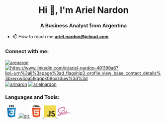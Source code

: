 <h1 align="center">Hi 👋, I'm Ariel Nardon</h1>
<h3 align="center">A Business Analyst from Argentina</h3>

- 📫 How to reach me **ariel.nardon@icloud.com**

<h3 align="left">Connect with me:</h3>
<p align="left">
<a href="https://twitter.com/arinardon" target="blank"><img align="center" src="https://raw.githubusercontent.com/rahuldkjain/github-profile-readme-generator/master/src/images/icons/Social/twitter.svg" alt="arenaron" height="30" width="40" /></a>
<a href="https://www.linkedin.com/in/ariel-nardon-491199a6" target="blank"><img align="center" src="https://raw.githubusercontent.com/rahuldkjain/github-profile-readme-generator/master/src/images/icons/Social/linked-in-alt.svg" alt="https://www.linkedin.com/in/ariel-nardon-491199a6?lipi=urn%3ali%3apage%3ad_flagship3_profile_view_base_contact_details%3bxwxw4oa5tkgqpk09oxzduw%3d%3d" height="30" width="40" /></a>
<a href="https://instagram.com/arinardon" target="blank"><img align="center" src="https://raw.githubusercontent.com/rahuldkjain/github-profile-readme-generator/master/src/images/icons/Social/instagram.svg" alt="arinaron" height="30" width="40" /></a>
<a href="https://www.youtube.com/c/arielnardon" target="blank"><img align="center" src="https://raw.githubusercontent.com/rahuldkjain/github-profile-readme-generator/master/src/images/icons/Social/youtube.svg" alt="arielnardon" height="30" width="40" /></a>
</p>

<h3 align="left">Languages and Tools:</h3>
<p align="left"> <a href="https://www.w3schools.com/css/" target="_blank"> <img src="https://raw.githubusercontent.com/devicons/devicon/master/icons/css3/css3-original-wordmark.svg" alt="css3" width="40" height="40"/> </a> <a href="https://git-scm.com/" target="_blank"> <img src="https://www.vectorlogo.zone/logos/git-scm/git-scm-icon.svg" alt="git" width="40" height="40"/> </a> <a href="https://www.w3.org/html/" target="_blank"> <img src="https://raw.githubusercontent.com/devicons/devicon/master/icons/html5/html5-original-wordmark.svg" alt="html5" width="40" height="40"/> </a> <a href="https://developer.mozilla.org/en-US/docs/Web/JavaScript" target="_blank"> <img src="https://raw.githubusercontent.com/devicons/devicon/master/icons/javascript/javascript-original.svg" alt="javascript" width="40" height="40"/> </a> <a href="https://sass-lang.com" target="_blank"> <img src="https://raw.githubusercontent.com/devicons/devicon/master/icons/sass/sass-original.svg" alt="sass" width="40" height="40"/> </a> </p>
